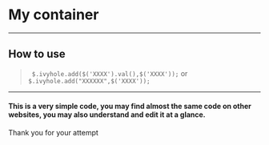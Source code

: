 # My container
***

## How to use

> ``` $.ivyhole.add($('XXXX').val(),$('XXXX'));```
>or
> ```$.ivyhole.add("XXXXXX",$('XXXX'));```
***
#### This is a very simple code, you may find almost the same code on other websites, you may also understand and edit it at a glance.
Thank you for your attempt